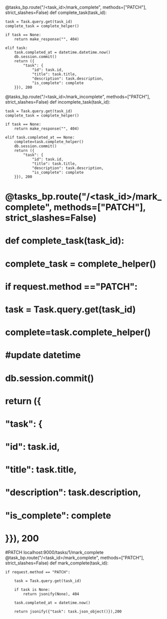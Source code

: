 @tasks_bp.route("/<task_id>/mark_complete", methods=["PATCH"], strict_slashes=False)
def complete_task(task_id):

    task = Task.query.get(task_id)
    complete_task = complete_helper()

    if task == None:
        return make_response("", 404)

    elif task:
        task.completed_at = datetime.datetime.now()
        db.session.commit()
        return ({
            "task": {
                "id": task.id,
                "title": task.title,
                "description": task.description,
                "is_complete": complete
        }}), 200

@tasks_bp.route("/<task_id>/mark_incomplete", methods=["PATCH"], strict_slashes=False)
def incomplete_task(task_id):

    task = Task.query.get(task_id)
    complete_task = complete_helper()

    if task == None:
        return make_response("", 404)

    elif task.completed_at == None:
        complete=task.complete_helper()
        db.session.commit()
        return ({
            "task": {
                "id": task.id,
                "title": task.title,
                "description": task.description,
                "is_complete": complete
        }}), 200
    

# @tasks_bp.route("/<task_id>/mark_complete", methods=["PATCH"], strict_slashes=False)
# def complete_task(task_id):
#     complete_task = complete_helper()
#     if request.method =="PATCH":
#         task = Task.query.get(task_id)
#         complete=task.complete_helper()
#         #update datetime
#         db.session.commit()
#         return ({
#             "task": {
#                 "id": task.id,
#                 "title": task.title,
#                 "description": task.description,
#                 "is_complete": complete
#         }}), 200


#PATCH localhost:9000/tasks/1/mark_complete
@task_bp.route("/<task_id>/mark_complete", methods=["PATCH"], strict_slashes=False)
def mark_complete(task_id):
    
    if request.method == "PATCH":
        
        task = Task.query.get(task_id)
        
        if task is None:
            return jsonify(None), 404
        
        task.completed_at = datetime.now()
        
        return jsonify({"task": task.json_object()}),200